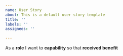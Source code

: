 ```yaml
---
name: User Story
about: This is a default user story template
title: ''
labels: ''
assignees: ''

---
```


As a **role** I want to **capability** so that **received benefit**
